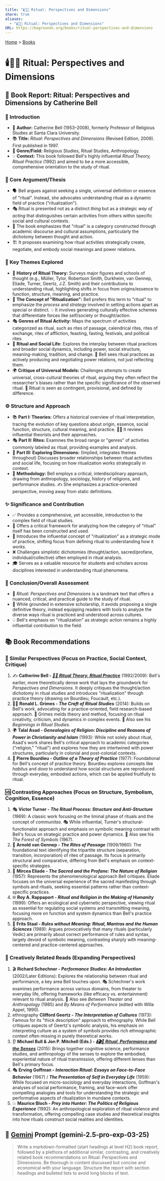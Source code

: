 ```yaml
---
title: "🕯️👀📐 Ritual: Perspectives and Dimensions"
share: true
aliases:
  - "🕯️👀📐 Ritual: Perspectives and Dimensions"
URL: https://bagrounds.org/books/ritual-perspectives-and-dimensions
---
```

[Home](../index.md) > [Books](./index.md)  
# 🕯️👀📐 Ritual: Perspectives and Dimensions  
## 📖 Book Report: Ritual: Perspectives and Dimensions by Catherine Bell  
  
### 👤 Introduction  
  
* 👤 **Author:** Catherine Bell (1953–2008), formerly Professor of Religious Studies at Santa Clara University.  
* 📚 **Title:** *Ritual: Perspectives and Dimensions* (Revised Edition, 2009). First published in 1997.  
* 🔖 **Genre/Field:** Religious Studies, Ritual Studies, Anthropology.  
* 💡 **Context:** This book followed Bell's highly influential *Ritual Theory, Ritual Practice* (1992) and aimed to be a more accessible, comprehensive orientation to the study of ritual.  
  
### 🎯 Core Argument/Thesis  
  
* 🗣️ Bell argues against seeking a single, universal definition or essence of "ritual". Instead, she advocates understanding ritual as a dynamic field of practice ("ritualization").  
* 🎭 Ritual is presented not as a distinct *thing* but as a strategic *way of acting* that distinguishes certain activities from others within specific social and cultural contexts.  
* 🤔 The book emphasizes that "ritual" is a category constructed through academic discourse and cultural assumptions, particularly the dichotomy between thought and action.  
* 🏗️ It proposes examining how ritual activities strategically create, negotiate, and embody social meanings and power relations.  
  
### 🔑 Key Themes Explored  
  
* 📜 **History of Ritual Theory:** Surveys major figures and schools of thought (e.g., Müller, Tylor, Robertson Smith, Durkheim, van Gennep, Eliade, Turner, Geertz, J.Z. Smith) and their contributions to understanding ritual, highlighting shifts in focus from origins/essence to function, structure, meaning, and practice.  
* 🔄 **The Concept of "Ritualization":** Bell prefers this term to "ritual" to emphasize the *process* and *strategy* involved in setting actions apart as special or distinct. 💡 It involves generating culturally effective schemes that differentiate forces like self/society or thought/action.  
* 🎭 **Genres of Ritual Activity:** Maps the spectrum of activities categorized as ritual, such as rites of passage, calendrical rites, rites of exchange, rites of affliction, feasting, fasting, festivals, and political rites.  
* 🤝 **Ritual and Social Life:** Explores the interplay between ritual practices and broader social dynamics, including power, social structure, meaning-making, tradition, and change. 👑 Bell sees ritual practices as actively producing and negotiating power relations, not just reflecting them.  
* 🌍 **Critique of Universal Models:** Challenges attempts to create universal, cross-cultural theories of ritual, arguing they often reflect the researcher's biases rather than the specific significance of the observed ritual. 📍 Ritual is seen as contingent, provisional, and defined by difference.  
  
### ⚙️ Structure and Approach  
  
* 📚 **Part I: Theories:** Offers a historical overview of ritual interpretation, tracing the evolution of key questions about origin, essence, social function, structure, cultural meaning, and practice. 👨‍🏫 It reviews influential theorists and their approaches.  
* 🎭 **Part II: Rites:** Examines the broad range or "genres" of activities commonly labeled as ritual, providing examples and analysis.  
* 🧭 **Part III: Exploring Dimensions:** (Implied, integrates themes throughout) Discusses broader relationships between ritual activities and social life, focusing on how ritualization works strategically in context.  
* 🔬 **Methodology:** Bell employs a critical, interdisciplinary approach, drawing from anthropology, sociology, history of religions, and performance studies. ✍️ She emphasizes a practice-oriented perspective, moving away from static definitions.  
  
### ✨ Significance and Contribution  
  
* ✅ Provides a comprehensive, yet accessible, introduction to the complex field of ritual studies.  
* 🔎 Offers a critical framework for analyzing how the category of "ritual" itself has been constructed and used.  
* 🚀 Introduces the influential concept of "ritualization" as a strategic mode of practice, shifting focus from defining ritual to understanding how it *works*.  
* ❌ Challenges simplistic dichotomies (thought/action, sacred/profane, individual/collective) often employed in ritual analysis.  
* 🎓 Serves as a valuable resource for students and scholars across disciplines interested in understanding ritual phenomena.  
  
### 🏁 Conclusion/Overall Assessment  
  
* 🌟 *Ritual: Perspectives and Dimensions* is a landmark text that offers a nuanced, critical, and practical guide to the study of ritual.  
* 🧠 While grounded in extensive scholarship, it avoids proposing a single definitive theory, instead equipping readers with tools to analyze the diverse ways ritual is practiced and understood across cultures.  
* 💡 Bell's emphasis on "ritualization" as strategic action remains a highly influential contribution to the field.  
  
## 📚 Book Recommendations  
  
### 🤝 Similar Perspectives (Focus on Practice, Social Context, Critique)  
  
1. ✍️ **Catherine Bell - *[🙏🔄 Ritual Theory, Ritual Practice](./ritual-theory-ritual-practice.md)*** (1992/2009): Bell's earlier, more theoretically dense work that lays the groundwork for *Perspectives and Dimensions*. It deeply critiques the thought/action dichotomy in ritual studies and introduces "ritualization" through practice theory (drawing on Bourdieu, Foucault, etc.).  
2. 🧑‍🏫 **Ronald L. Grimes - *The Craft of Ritual Studies*** (2014): Builds on Bell's work, advocating for a practice-oriented, field research-based approach. 🧪 Grimes melds theory and method, focusing on ritual creativity, criticism, and dynamics in complex events. 📖 Also see his *Beginnings in Ritual Studies*.  
3. 🌍 **Talal Asad - *Genealogies of Religion: Discipline and Reasons of Power in Christianity and Islam*** (1993): While not solely about ritual, Asad's work shares Bell's critical approach to academic categories ("religion," "ritual") and explores how they are intertwined with power structures, particularly in colonial and post-colonial contexts.  
4. 🧠 **Pierre Bourdieu - *Outline of a Theory of Practice*** (1977): Foundational for Bell's concept of practice theory. Bourdieu explores concepts like *habitus* and *doxa* to understand how social structures are reproduced through everyday, embodied actions, which can be applied fruitfully to ritual.  
  
### 🆚 Contrasting Approaches (Focus on Structure, Symbolism, Cognition, Essence)  
  
1. 🎭 **Victor Turner - *The Ritual Process: Structure and Anti-Structure*** (1969): A classic work focusing on the liminal phase of rituals and the concept of *communitas*. 🎭 While influential, Turner's structural-functionalist approach and emphasis on symbolic meaning contrast with Bell's focus on strategic practice and power dynamics. 📖 Also see his *The Forest of Symbols* (1967).  
2. 📜 **Arnold van Gennep - *The Rites of Passage*** (1909/1960): The foundational text identifying the tripartite structure (separation, transition, incorporation) of rites of passage. Its focus is primarily structural and comparative, differing from Bell's emphasis on context-specific strategies.  
3. 🌟 **Mircea Eliade - *The Sacred and the Profane: The Nature of Religion*** (1957): Represents the phenomenological approach Bell critiques. Eliade focuses on the universal experience of the sacred manifesting through symbols and rituals, seeking essential patterns rather than context-specific practices.  
4. 🌐 **Roy A. Rappaport - *Ritual and Religion in the Making of Humanity*** (1999): Offers an ecological and cybernetic perspective, viewing ritual as essential for regulating social systems and transmitting meaning, focusing more on function and system dynamics than Bell's practice approach.  
5. 🤔 **Frits Staal - *Rules without Meaning: Ritual, Mantras and the Human Sciences*** (1989): Argues provocatively that many rituals (particularly Vedic) are primarily about correct performance of rules and syntax, largely devoid of symbolic meaning, contrasting sharply with meaning-centered and practice-centered approaches.  
  
### 🎨 Creatively Related Reads (Expanding Perspectives)  
  
1. 🎬 **Richard Schechner - *Performance Studies: An Introduction*** (2002/Later Editions): Explores the relationship between ritual and performance, a key area Bell touches upon. 🎭 Schechner's work examines performance across various domains, from theater to everyday life, offering frameworks (like efficacy vs. entertainment) relevant to ritual analysis. 📖 Also see *Between Theater and Anthropology* (1985) and *By Means of Performance* (edited with Willa Appel, 1990).  
2. ethnography **Clifford Geertz - *The Interpretation of Cultures*** (1973): Famous for its "thick description" approach to ethnography. While Bell critiques aspects of Geertz's symbolic analysis, his emphasis on interpreting culture as a system of symbols provides rich ethnographic context often missing in purely theoretical works.  
3. 👂 **Michael Bull & Jon P. Mitchell (Eds.) - *[🕯️🎬👃 Ritual, Performance and the Senses](./ritual-performance-and-the-senses.md)*** (2015): Brings together cognitive science, performance studies, and anthropology of the senses to explore the embodied, experiential nature of ritual transmission, offering different lenses than Bell's primary focus.  
4. 🎭 **Erving Goffman - *Interaction Ritual: Essays on Face-to-Face Behavior*** (1967) / ***The Presentation of Self in Everyday Life*** (1959): While focused on micro-sociology and everyday interactions, Goffman's analyses of social performance, framing, and face-work offer compelling analogies and tools for understanding the strategic and performative aspects of ritualization in mundane contexts.  
5. 💥 **Maurice Bloch - *Prey into Hunter: The Politics of Religious Experience*** (1992): An anthropological exploration of ritual violence and transformation, offering compelling case studies and theoretical insights into how rituals construct social realities and identities.  
  
## 💬 [Gemini](../software/gemini.md) Prompt (gemini-2.5-pro-exp-03-25)  
> Write a markdown-formatted (start headings at level H2) book report, followed by a plethora of additional similar, contrasting, and creatively related book recommendations on Ritual: Perspectives and Dimensions. Be thorough in content discussed but concise and economical with your language. Structure the report with section headings and bulleted lists to avoid long blocks of text.